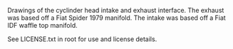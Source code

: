 Drawings of the cyclinder head intake and exhaust interface. 
The exhaust was based off a Fiat Spider 1979 manifold. 
The intake was based off a Fiat IDF waffle top manifold. 


See LICENSE.txt in root for use and license details. 
